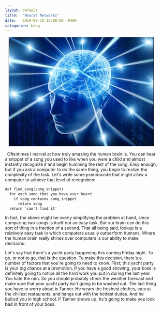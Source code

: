 ```yaml
---
layout: default
title:  "Neural Networks"
date:   2019-09-18 12:00:00 -0400
categories: blog
---
```

<p align="center"><img src="/assets/galaxy_brain.jpg" alt="" /></p>
&ensp;Oftentimes I marvel at how truly amazing the human brain is. You can hear a snippet of a song you used to like when you were a child and almost instantly recognize it and begin humming the rest of the song. Easy enough, but if you ask a computer to do the same thing, you begin to realize the complexity of the task. Let's write some pseudocode that might allow a computer to achieve that level of recognition:

    def find_song(song_snippet)
      for each song that you have ever heard
        if song contains song_snippet
          return song
      return 'can't find it'

In fact, the above might be overly simplifying the problem at hand, since comparing two songs is itself not an easy task. But our brain can do this sort of thing in a fraction of a second. That all being said, lookup is a relatively easy task in which computers usually outperform humans. Where the human brain really shines over computers is our ability to make decisions.

Let's say that there's a yacht party happening this coming Friday night. To go, or not to go, that is the question. To make this decision, there's a number of factors that you're going to need to know. First; this yacht party is your big chance at a promotion. If you have a good showing, your boss is definitely going to notice all the hard work you put in during the last year. You hate the rain. So you should probably check the weather forecast and make sure that your yacht party isn't going to be washed out. The last thing you have to worry about is Tanner. He wears the freshest clothes, eats at the chillest restaurants, and hangs out with the hottest dudes. And he bullied you in high school. If Tanner shows up, he's going to make you look bad in front of your boss. 
